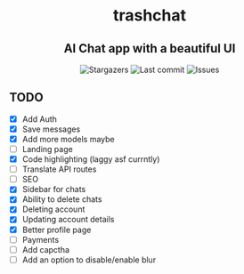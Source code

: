 <div align="center">
    <h1>trashchat</h1>
    <h2>AI Chat app with a beautiful UI</h2>
</div>

<div align="center">
  <img alt="Stargazers" src="https://img.shields.io/github/stars/budchirp/trashchat?style=for-the-badge&colorA=0b1221&colorB=ff8e8e" />
  <img alt="Last commit" src="https://img.shields.io/github/last-commit/budchirp/trashchat?style=for-the-badge&colorA=0b1221&colorB=BDB0E4" />
  <img alt="Issues" src="https://img.shields.io/github/issues/budchirp/trashchat?style=for-the-badge&colorA=0b1221&colorB=FBC19D" />
</div>

## TODO

- [x] Add Auth
- [x] Save messages
- [x] Add more models maybe
- [ ] Landing page
- [x] Code highlighting (laggy asf currntly)
- [ ] Translate API routes
- [ ] SEO
- [x] Sidebar for chats
- [x] Ability to delete chats
- [x] Deleting account
- [x] Updating account details
- [x] Better profile page
- [ ] Payments
- [ ] Add capctha
- [ ] Add an option to disable/enable blur
